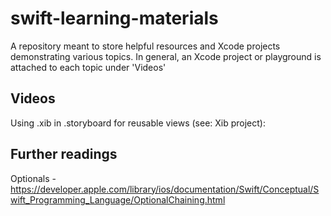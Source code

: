 # swift-learning-materials
A repository meant to store helpful resources and Xcode projects demonstrating various topics.
In general, an Xcode project or playground is attached to each topic under 'Videos'

## Videos
Using .xib in .storyboard for reusable views (see: Xib project): 

## Further readings
Optionals - https://developer.apple.com/library/ios/documentation/Swift/Conceptual/Swift_Programming_Language/OptionalChaining.html
